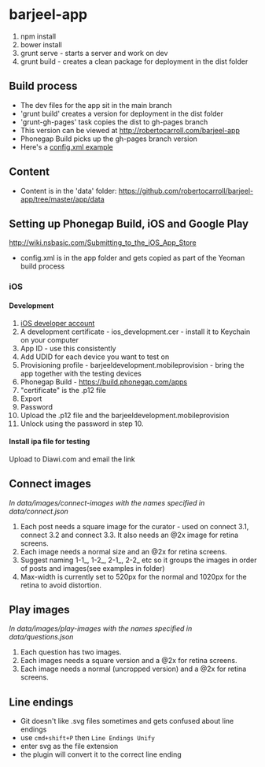 barjeel-app
===========
1. npm install
2. bower install
3. grunt serve   - starts a server and work on dev
4. grunt build   - creates a clean package for deployment in the dist folder  

## Build process
- The dev files for the app sit in the main branch
- 'grunt build' creates a version for deployment in the dist folder
- 'grunt-gh-pages' task copies the dist to gh-pages branch 
- This version can be viewed at http://robertocarroll.com/barjeel-app
- Phonegap Build picks up the gh-pages branch version
- Here's a [config.xml example](https://raw.githubusercontent.com/wildabeast/PhoneGapBuildTester/master/config.xml)

## Content
- Content is in the 'data' folder: https://github.com/robertocarroll/barjeel-app/tree/master/app/data

## Setting up Phonegap Build, iOS and Google Play
http://wiki.nsbasic.com/Submitting_to_the_iOS_App_Store
- config.xml is in the app folder and gets copied as part of the Yeoman build process 

### iOS
#### Development 
1. [iOS developer account](https://developer.apple.com/programs/ios/)
2. A development certificate - ios_development.cer - install it to Keychain on your computer
3. App ID - use this consistently
4. Add UDID for each device you want to test on
5. Provisioning profile - barjeeldevelopment.mobileprovision - bring the app together with the testing devices
6. Phonegap Build - https://build.phonegap.com/apps
7. "certificate" is the .p12 file
9. Export
10. Password 
11. Upload the .p12 file and the barjeeldevelopment.mobileprovision
12. Unlock using the password in step 10.

#### Install ipa file for testing
Upload to Diawi.com and email the link

## Connect images 
*In data/images/connect-images with the names specified in data/connect.json*

1. Each post needs a square image for the curator - used on connect 3.1, connect 3.2 and connect 3.3. It also needs an @2x image for retina screens. 
2. Each image needs a normal size and an @2x for retina screens. 
3. Suggest naming 1-1_, 1-2_, 2-1_, 2-2_ etc so it groups the images in order of posts and images(see examples in folder)
4. Max-width is currently set to 520px for the normal and 1020px for the retina to avoid distortion.

## Play images
*In data/images/play-images with the names specified in data/questions.json*
1. Each question has two images.
2. Each images needs a square version and a @2x for retina screens.
3. Each image needs a normal (uncropped version) and a @2x for retina screens.


## Line endings
- Git doesn't like .svg files sometimes and gets confused about line endings
- use `cmd+shift+P` then `Line Endings Unify`
- enter svg as the file extension
- the plugin will convert it to the correct line ending
